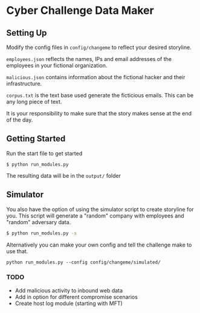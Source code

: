 # Cyber Challenge Data Maker

## Setting Up

Modify the config files in `config/changeme` to reflect your desired storyline. 

`employees.json` reflects the names, IPs and email addresses of the employees in your fictional organization.

`malicious.json` contains information about the fictional hacker and their infrastructure. 

`corpus.txt` is the text base used generate the ficticious emails. This can be any long piece of text. 

It is your responsibility to make sure that the story makes sense at the end of the day. 


## Getting Started

Run the start file to get started

```
$ python run_modules.py
```

The resulting data will be in the `output/` folder

## Simulator

You also have the option of using the simulator script to create storyline for you.
This script will generate a "random" company with employees and "random" adversary data.
```bash
$ python run_modules.py -s
```

Alternatively you can make your own config and tell the challenge make to use that.
```
python run_modules.py --config config/changeme/simulated/
```

### TODO

* Add malicious activity to inbound web data
* Add in option for different compromise scenarios
* Create host log module (starting with MFT)